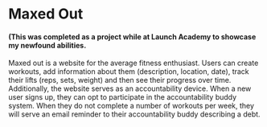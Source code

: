 <h1>Maxed Out</h1>
<h4>(This was completed as a project while at Launch Academy to showcase my newfound abilities.</h4>
<p>Maxed out is a website for the average fitness enthusiast. Users can create workouts, add information about them (description, location, date), track their lifts (reps, sets, weight) and then see their progress over time. Additionally, the website serves as an accountability device. When a new user signs up, they can opt to participate in the accountability buddy system. When they do not complete a number of workouts per week, they will serve an email reminder to their accountability buddy describing a debt.</p>
